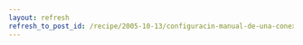 ```yaml
---
layout: refresh
refresh_to_post_id: /recipe/2005-10-13/configuracin-manual-de-una-conexin-de-red-en-gnu-linux-con-net-tools
---
```

